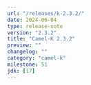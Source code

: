 ```yaml
---
url: "/releases/k-2.3.2/"
date: 2024-06-04
type: release-note
version: "2.3.2"
title: "Camel-K 2.3.2"
preview: ""
changelog: ""
category: "camel-k"
milestone: 51
jdk: [17]
---
```

